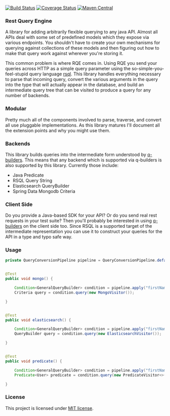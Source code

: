 [![Build Status](https://travis-ci.org/RutledgePaulV/rest-query-engine.svg)](https://travis-ci.org/RutledgePaulV/rest-query-engine)
[![Coverage Status](https://coveralls.io/repos/github/RutledgePaulV/rest-query-engine/badge.svg?branch=master)](https://coveralls.io/github/RutledgePaulV/rest-query-engine?branch=master)
[![Maven Central](https://maven-badges.herokuapp.com/maven-central/com.github.rutledgepaulv/rest-query-engine/badge.svg)](https://maven-badges.herokuapp.com/maven-central/com.github.rutledgepaulv/rest-query-engine)


### Rest Query Engine
A library for adding arbitrarily flexible querying to any java API. Almost all APIs deal with some set of predefined models
which they expose via various endpoints. You shouldn't have to create your own mechanisms for querying against collections
of these models and then figuring out how to make that query work against wherever you're storing it.

This common problem is where RQE comes in. Using RQE you send your queries across HTTP as a simple query parameter 
using the so-simple-you-feel-stupid query language [rsql](https://github.com/jirutka/rsql-parser). This library handles 
everything necessary to parse that incoming query, convert the various arguments in the query into the type that will 
actually appear in the database, and build an intermediate query tree that can be visited to produce a query for any 
number of backends.


### Modular
Pretty much all of the components involved to parse, traverse, and convert all use pluggable implementations. As this
library matures I'll document all the extension points and why you might use them.


### Backends
This library builds queries into the intermediate form understood by [q-builders](https://github.com/rutledgepaulv/q-builders).
This means that any backend which is supported via q-builders is also supported by this library. Currently those include:

* Java Predicate
* RSQL Query String
* Elasticsearch QueryBuilder
* Spring Data Mongodb Criteria


### Client Side
Do you provide a Java-based SDK for your API? Or do you send real rest requests in your test suite? Then you'll probably
be interested in using [q-builders](https://github.com/rutledgepaulv/q-builders) on the client side too. Since RSQL is a
supported target of the intermediate representation you can use it to construct your queries for the API in a type and typo 
safe way.


### Usage
```java
private QueryConversionPipeline pipeline = QueryConversionPipeline.defaultPipeline();


@Test
public void mongo() {

    Condition<GeneralQueryBuilder> condition = pipeline.apply("firstName==Paul;age==30", User.class);
    Criteria query = condition.query(new MongoVisitor());

}


@Test
public void elasticsearch() {

    Condition<GeneralQueryBuilder> condition = pipeline.apply("firstName==Paul;age==30", User.class);
    QueryBuilder query = condition.query(new ElasticsearchVisitor());

}


@Test
public void predicate() {

    Condition<GeneralQueryBuilder> condition = pipeline.apply("firstName==Paul;age==30", User.class);
    Predicate<User> predicate = condition.query(new PredicateVisitor<>());

}

```


### License

This project is licensed under [MIT license](http://opensource.org/licenses/MIT).
